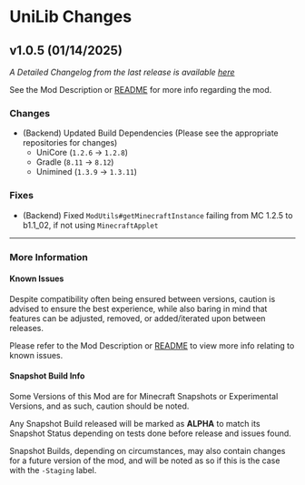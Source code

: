 # UniLib Changes

## v1.0.5 (01/14/2025)

_A Detailed Changelog from the last release is
available [here](https://gitlab.com/CDAGaming/UniLib/-/compare/release%2Fv1.0.4...release%2Fv1.0.5)_

See the Mod Description or [README](https://gitlab.com/CDAGaming/UniLib) for more info regarding the mod.

### Changes

* (Backend) Updated Build Dependencies (Please see the appropriate repositories for changes)
    * UniCore (`1.2.6` -> `1.2.8`)
    * Gradle (`8.11` -> `8.12`)
    * Unimined (`1.3.9` -> `1.3.11`)

### Fixes

* (Backend) Fixed `ModUtils#getMinecraftInstance` failing from MC 1.2.5 to b1.1_02, if not using `MinecraftApplet`

___

### More Information

#### Known Issues

Despite compatibility often being ensured between versions,
caution is advised to ensure the best experience, while also baring in mind that features can be adjusted, removed, or
added/iterated upon between releases.

Please refer to the Mod Description or [README](https://gitlab.com/CDAGaming/UniLib) to view more info relating
to known issues.

#### Snapshot Build Info

Some Versions of this Mod are for Minecraft Snapshots or Experimental Versions, and as such, caution should be noted.

Any Snapshot Build released will be marked as **ALPHA** to match its Snapshot Status depending on tests done before
release
and issues found.

Snapshot Builds, depending on circumstances, may also contain changes for a future version of the mod, and will be noted
as so if this is the case with the `-Staging` label.
